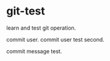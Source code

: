 # git-test

learn and test git operation.

commit user.
commit user test second.

commit message test.
